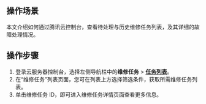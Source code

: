 ## 操作场景
本文介绍如何通过腾讯云控制台，查看待处理与历史维修任务列表，及其详细的故障处理情况。


## 操作步骤
1. 登录云服务器控制台，选择左侧导航栏中的**维修任务** > **[任务列表](https://console.cloud.tencent.com/cvm/repair/list)**。
2. 在“维修任务”列表页面，您可在列表上方选择筛选条件，获取所需维修任务列表。
3. 单击维修任务 ID，即可进入维修任务详情页面查看更多信息。
